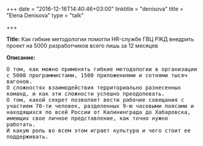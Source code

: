 +++
date = "2016-12-16T14:40:46+03:00"
linktitle = "denisova"
title = "Elena Denisova"
type = "talk"

+++

<div class="span-15  ">
  <div class="span-15  last ">
  <p><strong>Title:</strong>
Как гибкие методологии помогли HR-службе ГВЦ РЖД внедрить проект на 5000 разработчиков всего лишь за 12 месяцев
</p>

<p><strong>Описание:</strong></p>

<p><pre style='white-space: pre-wrap;       /* Since CSS 2.1 */
    white-space: -moz-pre-wrap;  /* Mozilla, since 1999 */
    white-space: -pre-wrap;      /* Opera 4-6 */
    white-space: -o-pre-wrap;    /* Opera 7 */
    word-wrap: break-word;     '>
О том, как можно применять гибкие методологии в организации с 5000 программистами, 1500 приложениями и сотнями тысяч вагонов.
О сложностях взаимодействия территориально разнесенных команд, и как эти сложности успешно преодолевать.
О том, какой секрет позволяет вести рабочие совещания с участием 70-ти человек, разделенных 9-ю часовыми поясами и находящихся по всей России от Калининграда до Хабаровска, имеющих свое личное представление, как точно нужно работать.
И какую роль во всем этом играет культура и чего стоит ее поддерживать.



</pre>
</p>
  </div>
</div>

